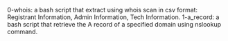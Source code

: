0-whois: a bash script that extract using whois scan in csv format: Registrant Information, Admin Information, Tech Information.
1-a_record: a bash script that retrieve the A record of a specified domain using nslookup command.
